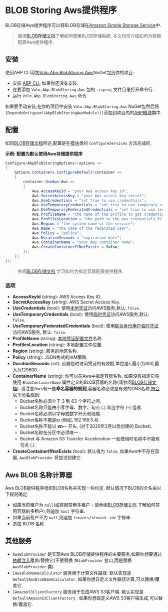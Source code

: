 # BLOB Storing Aws提供程序

BLOB存储Aws提供程序可以将BLOB存储在[Amazon Simple Storage Service](https://aws.amazon.com/cn/s3/)中.

> 阅读[BLOB存储文档](Blob-Storing.md)了解如何使用BLOB存储系统. 本文档仅介绍如何为容器配置Aws提供程序.

## 安装

使用ABP CLI添加[Volo.Abp.BlobStoring.Aws](https://www.nuget.org/packages/Volo.Abp.BlobStoring.Aws)NuGet包到你的项目:

* 安装 [ABP CLI](https://docs.abp.io/en/abp/latest/CLI), 如果你还没有安装.
* 在要添加 `Volo.Abp.BlobStoring.Aws` 包的 `.csproj` 文件目录打开命令行.
* 运行 `Volo.Abp.BlobStoring.Aws` 命令.

如果要手动安装,在你的项目中安装 `Volo.Abp.BlobStoring.Aws` NuGet包然后将`[DependsOn(typeof(AbpBlobStoringAwsModule))]`添加到项目内的[ABP模块](Module-Development-Basics.md)类中.

## 配置

如同[BLOB存储文档](Blob-Storing.md)所述,配置是在[模块](Module-Development-Basics.md)类的 `ConfigureServices` 方法完成的.

**示例: 配置为默认使用Aws存储提供程序**

````csharp
Configure<AbpBlobStoringOptions>(options =>
{
    options.Containers.ConfigureDefault(container =>
    {
        container.UseAws(Aws =>
        {
            Aws.AccessKeyId = "your Aws access key id";
            Aws.SecretAccessKey = "your Aws access key secret";
            Aws.UseCredentials = "set true to use credentials";
            Aws.UseTemporaryCredentials = "set true to use temporary credentials";
            Aws.UseTemporaryFederatedCredentials = "set true to use temporary federated credentials";
            Aws.ProfileName = "the name of the profile to get credentials from";
            Aws.ProfilesLocation = "the path to the aws credentials file to look at";
            Aws.Region = "the system name of the service";
            Aws.Name = "the name of the federated user";
            Aws.Policy = "policy";
            Aws.DurationSeconds = "expiration date";
            Aws.ContainerName = "your Aws container name";
            Aws.CreateContainerIfNotExists = false;
        });
    });
});
````

> 参阅[BLOB存储文档](Blob-Storing.md) 学习如何为指定容器配置提供程序.

### 选项

* **AccessKeyId** (string): AWS Access Key ID.
* **SecretAccessKey** (string): AWS Secret Access Key.
* **UseCredentials** (bool): 使用[本地凭证](https://docs.aws.amazon.com/zh_cn/AmazonS3/latest/dev/AuthUsingAcctOrUserCredentials.html)访问AWS服务,默认: `false`.
* **UseTemporaryCredentials** (bool): 使用[临时凭证](https://docs.aws.amazon.com/zh_cn/AmazonS3/latest/dev/AuthUsingTempSessionToken.html)访问AWS服务,默认: `false`.
* **UseTemporaryFederatedCredentials** (bool): 使用[联合身份用户临时凭证](https://docs.aws.amazon.com/zh_cn/AmazonS3/latest/dev/AuthUsingTempFederationToken.html)访问AWS服务, 默认: `false`.
* **ProfileName** (string): [本地凭证配置文件](https://docs.aws.amazon.com/zh_cn/sdk-for-net/v3/developer-guide/net-dg-config-creds.html)名称.
* **ProfilesLocation** (string): 本地配置文件位置.
* **Region** (string): 服务的地区名称.
* **Policy** (string): JSON格式的IAM策略.
* **DurationSeconds** (int): 设置临时访问凭证的有效期,单位是s,最小为900,最大为129600.
* **ContainerName** (string): 你可以在Aws中指定容器名称. 如果没有指定它将使用 `BlobContainerName` 属性定义的BLOB容器的名称(请参阅[BLOB存储文档](Blob-Storing.md)). 请注意Aws有一些**命名容器的规则**,容器名称必须是有效的DNS名称,[符合以下命名规则](https://docs.aws.amazon.com/AmazonS3/latest/dev/BucketRestrictions.html):
    * Bucket名称必须介于 3 到 63 个字符之间.
    * Bucket名称只能由小写字母、数字、句点 (.) 和连字符 (-) 组成.
    * Bucket名称必须以字母或数字开头和结尾.
    * Bucket名称不能是ip (例如, 192.168.5.4).
    * Bucket名称不能以 **xn--** 开头, (对于2020年2月以后创建的 Bucket).
    * Bucket名称在分区中必须唯一 .
    * Bucket 与 Amazon S3 Transfer Acceleration 一起使用时名称中不能有句点 (.).
* **CreateContainerIfNotExists** (bool): 默认值为 `false`, 如果Aws中不存在容器, `AwsBlobProvider` 将尝试创建它.

## Aws BLOB 名称计算器

Aws BLOB提供程序组织BLOB名称并实现一些约定. 默认情况下BLOB的全名由以下规则确定:

* 如果当前租户为 `null`(或容器禁用多租户 - 请参阅[BLOB存储文档](Blob-Storing.md) 了解如何禁用容器的多租户),则追加 `host` 字符串.
* 如果当前租户不为 `null`,则追加 `tenants/<tenant-id>` 字符串.
* 追加 BLOB 名称.

## 其他服务

* `AwsBlobProvider` 是实现Aws BLOB存储提供程序的主要服务,如果你想要通过[依赖注入](Dependency-Injection.md)覆盖/替换它(不要替换 `IBlobProvider` 接口,而是替换 `AwsBlobProvider` 类).
* `IAwsBlobNameCalculator` 服务用于计算文件路径. 默认实现是 `DefaultAwsBlobNameCalculator`. 如果你想自定义文件路径计算,可以替换/覆盖它.
* `IAmazonS3ClientFactory` 服务用于生成AWS S3客户端. 默认实现是 `DefaultAmazonS3ClientFactory` . 如果你想自定义AWS S3客户端生成,可以替换/覆盖它.
